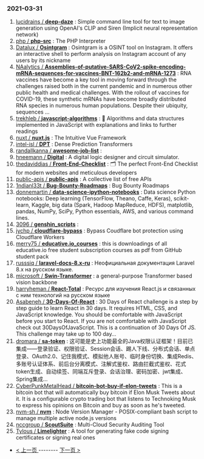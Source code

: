 ### 2021-03-31 
1. [
        lucidrains /
**deep-daze**](https://github.com/lucidrains/deep-daze) : Simple command line tool for text to image generation using OpenAI's CLIP and Siren (Implicit neural representation network)
1. [
        php /
**php-src**](https://github.com/php/php-src) : The PHP Interpreter
1. [
        Datalux /
**Osintgram**](https://github.com/Datalux/Osintgram) : Osintgram is a OSINT tool on Instagram. It offers an interactive shell to perform analysis on Instagram account of any users by its nickname
1. [
        NAalytics /
**Assemblies-of-putative-SARS-CoV2-spike-encoding-mRNA-sequences-for-vaccines-BNT-162b2-and-mRNA-1273**](https://github.com/NAalytics/Assemblies-of-putative-SARS-CoV2-spike-encoding-mRNA-sequences-for-vaccines-BNT-162b2-and-mRNA-1273) : RNA vaccines have become a key tool in moving forward through the challenges raised both in the current pandemic and in numerous other public health and medical challenges. With the rollout of vaccines for COVID-19, these synthetic mRNAs have become broadly distributed RNA species in numerous human populations. Despite their ubiquity, sequences …
1. [
        trekhleb /
**javascript-algorithms**](https://github.com/trekhleb/javascript-algorithms) : 📝 Algorithms and data structures implemented in JavaScript with explanations and links to further readings
1. [
        nuxt /
**nuxt.js**](https://github.com/nuxt/nuxt.js) : The Intuitive Vue Framework
1. [
        intel-isl /
**DPT**](https://github.com/intel-isl/DPT) : Dense Prediction Transformers
1. [
        randallkanna /
**awesome-job-list**](https://github.com/randallkanna/awesome-job-list) : 
1. [
        hneemann /
**Digital**](https://github.com/hneemann/Digital) : A digital logic designer and circuit simulator.
1. [
        thedaviddias /
**Front-End-Checklist**](https://github.com/thedaviddias/Front-End-Checklist) : 🗂 The perfect Front-End Checklist for modern websites and meticulous developers
1. [
        public-apis /
**public-apis**](https://github.com/public-apis/public-apis) : A collective list of free APIs
1. [
        1ndianl33t /
**Bug-Bounty-Roadmaps**](https://github.com/1ndianl33t/Bug-Bounty-Roadmaps) : Bug Bounty Roadmaps
1. [
        donnemartin /
**data-science-ipython-notebooks**](https://github.com/donnemartin/data-science-ipython-notebooks) : Data science Python notebooks: Deep learning (TensorFlow, Theano, Caffe, Keras), scikit-learn, Kaggle, big data (Spark, Hadoop MapReduce, HDFS), matplotlib, pandas, NumPy, SciPy, Python essentials, AWS, and various command lines.
1. [
        3096 /
**genshin_scripts**](https://github.com/3096/genshin_scripts) : 
1. [
        jychp /
**cloudflare-bypass**](https://github.com/jychp/cloudflare-bypass) : Bypass Coudflare bot protection using Cloudflare Workers
1. [
        merry75 /
**educative.io_courses**](https://github.com/merry75/educative.io_courses) : this is downloadings of all educative.io free student subscription courses as pdf from GitHub student pack
1. [
        russsiq /
**laravel-docs-8.x-ru**](https://github.com/russsiq/laravel-docs-8.x-ru) : Неофициальная документация Laravel 8.x на русском языке.
1. [
        microsoft /
**Swin-Transformer**](https://github.com/microsoft/Swin-Transformer) : a general-purpose Transformer based vision backbone
1. [
        harryheman /
**React-Total**](https://github.com/harryheman/React-Total) : Ресурс для изучения React.js и связанных с ним технологий на русском языке
1. [
        Asabeneh /
**30-Days-Of-React**](https://github.com/Asabeneh/30-Days-Of-React) : 30 Days of React challenge is a step by step guide to learn React in 30 days. It requires HTML, CSS, and JavaScript knowledge. You should be comfortable with JavaScript before you start to React. If you are not comfortable with JavaScript check out 30DaysOfJavaScript. This is a continuation of 30 Days Of JS. This challenge may take up to 100 day…
1. [
        dromara /
**sa-token**](https://github.com/dromara/sa-token) : 这可能是史上功能最全的Java权限认证框架！目前已集成——登录验证、权限验证、Session会话、踢人下线、分布式会话、单点登录、OAuth2.0、记住我模式、模拟他人账号、临时身份切换、集成Redis、多账号认证体系、前后台分离模式、注解式鉴权、路由拦截式鉴权、花式token生成、自动续签、同端互斥登录、会话治理、密码加密、jwt集成、Spring集成...
1. [
        CyberPunkMetalHead /
**bitcoin-bot-buy-if-elon-tweets**](https://github.com/CyberPunkMetalHead/bitcoin-bot-buy-if-elon-tweets) : This is a bitcoin bot that will automatically buy bitcoin if Elon Musk Tweets about it. It is a configurable crypto trading bot that listens to Technoking Musk to express his opinions on Bitcoin and buy as soon as he's tweeted.
1. [
        nvm-sh /
**nvm**](https://github.com/nvm-sh/nvm) : Node Version Manager - POSIX-compliant bash script to manage multiple active node.js versions
1. [
        nccgroup /
**ScoutSuite**](https://github.com/nccgroup/ScoutSuite) : Multi-Cloud Security Auditing Tool
1. [
        Tylous /
**Limelighter**](https://github.com/Tylous/Limelighter) : A tool for generating fake code signing certificates or signing real ones 

- [ < 上一页 ](https://github.com/able8/github-trending-daily-record/blob/master/2021-03-30.md) -------- [ 下一页 > ](https://github.com/able8/github-trending-daily-record/blob/master/2021-04-01.md)